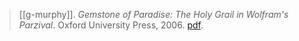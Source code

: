 > [[g-murphy]]. *Gemstone of Paradise: The Holy Grail in Wolfram's Parzival*. Oxford University Press, 2006. [pdf](a/g-murphy2006.pdf).